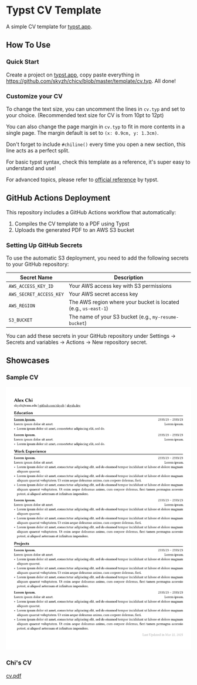 # Typst CV Template

A simple CV template for [typst.app](https://typst.app).

## How To Use

### Quick Start

Create a project on [typst.app](https://typst.app), copy paste everything in https://github.com/skyzh/chicv/blob/master/template/cv.typ. All done!

### Customize your CV

To change the text size, you can uncomment the lines in `cv.typ` and set to your choice. (Recommended text size for CV is from 10pt to 12pt)

You can also change the page margin in `cv.typ` to fit in more contents in a single page. The margin default is set to `(x: 0.9cm, y: 1.3cm)`.

Don't forget to include `#chiline()` every time you open a new section, this line acts as a perfect split.

For basic typst syntax, check this template as a reference, it's super easy to understand and use!

For advanced topics, please refer to [official reference](https://typst.app/docs/reference/) by typst.

## GitHub Actions Deployment

This repository includes a GitHub Actions workflow that automatically:
1. Compiles the CV template to a PDF using Typst
2. Uploads the generated PDF to an AWS S3 bucket

### Setting Up GitHub Secrets

To use the automatic S3 deployment, you need to add the following secrets to your GitHub repository:

| Secret Name | Description |
|-------------|-------------|
| `AWS_ACCESS_KEY_ID` | Your AWS access key with S3 permissions |
| `AWS_SECRET_ACCESS_KEY` | Your AWS secret access key |
| `AWS_REGION` | The AWS region where your bucket is located (e.g., `us-east-1`) |
| `S3_BUCKET` | The name of your S3 bucket (e.g., `my-resume-bucket`) |

You can add these secrets in your GitHub repository under Settings → Secrets and variables → Actions → New repository secret.

## Showcases

### Sample CV

![Preview](cv.png)

### Chi's CV

[cv.pdf](https://skyzh.github.io/files/cv.pdf)

